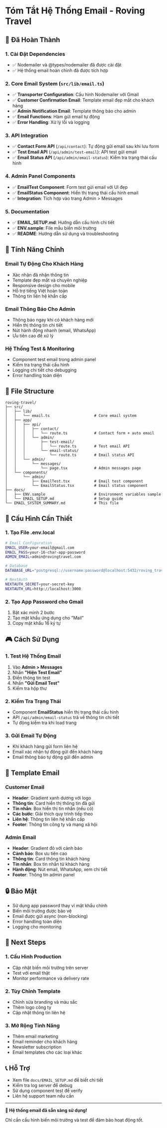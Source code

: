 # Tóm Tắt Hệ Thống Email - Roving Travel

## 🎯 Đã Hoàn Thành

### 1. Cài Đặt Dependencies
- ✅ Nodemailer và @types/nodemailer đã được cài đặt
- ✅ Hệ thống email hoàn chỉnh đã được tích hợp

### 2. Core Email System (`src/lib/email.ts`)
- ✅ **Transporter Configuration**: Cấu hình Nodemailer với Gmail
- ✅ **Customer Confirmation Email**: Template email đẹp mắt cho khách hàng
- ✅ **Admin Notification Email**: Template thông báo cho admin
- ✅ **Email Functions**: Hàm gửi email tự động
- ✅ **Error Handling**: Xử lý lỗi và logging

### 3. API Integration
- ✅ **Contact Form API** (`/api/contact`): Tự động gửi email sau khi lưu form
- ✅ **Test Email API** (`/api/admin/test-email`): API test gửi email
- ✅ **Email Status API** (`/api/admin/email-status`): Kiểm tra trạng thái cấu hình

### 4. Admin Panel Components
- ✅ **EmailTest Component**: Form test gửi email với UI đẹp
- ✅ **EmailStatus Component**: Hiển thị trạng thái cấu hình email
- ✅ **Integration**: Tích hợp vào trang Admin > Messages

### 5. Documentation
- ✅ **EMAIL_SETUP.md**: Hướng dẫn cấu hình chi tiết
- ✅ **ENV.sample**: File mẫu biến môi trường
- ✅ **README**: Hướng dẫn sử dụng và troubleshooting

## 🚀 Tính Năng Chính

### Email Tự Động Cho Khách Hàng
- Xác nhận đã nhận thông tin
- Template đẹp mắt và chuyên nghiệp
- Responsive design cho mobile
- Hỗ trợ tiếng Việt hoàn toàn
- Thông tin liên hệ khẩn cấp

### Email Thông Báo Cho Admin
- Thông báo ngay khi có khách hàng mới
- Hiển thị thông tin chi tiết
- Nút hành động nhanh (email, WhatsApp)
- Ưu tiên cao để xử lý

### Hệ Thống Test & Monitoring
- Component test email trong admin panel
- Kiểm tra trạng thái cấu hình
- Logging chi tiết cho debugging
- Error handling toàn diện

## 📁 File Structure

```
roving-travel/
├── src/
│   ├── lib/
│   │   └── email.ts                    # Core email system
│   ├── app/
│   │   ├── api/
│   │   │   ├── contact/
│   │   │   │   └── route.ts            # Contact form + auto email
│   │   │   └── admin/
│   │   │       ├── test-email/
│   │   │       │   └── route.ts        # Test email API
│   │   │       └── email-status/
│   │   │           └── route.ts        # Email status API
│   │   └── admin/
│   │       └── messages/
│   │           └── page.tsx            # Admin messages page
│   └── components/
│       └── admin/
│           ├── EmailTest.tsx           # Email test component
│           └── EmailStatus.tsx         # Email status component
├── docs/
│   ├── ENV.sample                      # Environment variables sample
│   └── EMAIL_SETUP.md                  # Setup guide
└── EMAIL_SYSTEM_SUMMARY.md             # This file
```

## 🔧 Cấu Hình Cần Thiết

### 1. Tạo File .env.local
```bash
# Email Configuration
EMAIL_USER=your-email@gmail.com
EMAIL_PASS=your-16-char-app-password
ADMIN_EMAIL=admin@rovingtravel.com

# Database
DATABASE_URL="postgresql://username:password@localhost:5432/roving_travel"

# NextAuth
NEXTAUTH_SECRET=your-secret-key
NEXTAUTH_URL=http://localhost:3000
```

### 2. Tạo App Password cho Gmail
1. Bật xác minh 2 bước
2. Tạo mật khẩu ứng dụng cho "Mail"
3. Copy mật khẩu 16 ký tự

## 🎮 Cách Sử Dụng

### 1. Test Hệ Thống Email
1. Vào **Admin > Messages**
2. Nhấn **"Hiện Test Email"**
3. Điền thông tin test
4. Nhấn **"Gửi Email Test"**
5. Kiểm tra hộp thư

### 2. Kiểm Tra Trạng Thái
- Component **EmailStatus** hiển thị trạng thái cấu hình
- API `/api/admin/email-status` trả về thông tin chi tiết
- Tự động kiểm tra khi load trang

### 3. Gửi Email Tự Động
- Khi khách hàng gửi form liên hệ
- Email xác nhận tự động gửi đến khách hàng
- Email thông báo tự động gửi đến admin

## 🎨 Template Email

### Customer Email
- **Header**: Gradient xanh dương với logo
- **Thông tin**: Card hiển thị thông tin đã gửi
- **Tin nhắn**: Box hiển thị tin nhắn (nếu có)
- **Các bước**: Giải thích quy trình tiếp theo
- **Liên hệ**: Thông tin liên hệ khẩn cấp
- **Footer**: Thông tin công ty và mạng xã hội

### Admin Email
- **Header**: Gradient đỏ với cảnh báo
- **Cảnh báo**: Box ưu tiên cao
- **Thông tin**: Card thông tin khách hàng
- **Tin nhắn**: Box tin nhắn từ khách hàng
- **Hành động**: Nút email, WhatsApp, xem chi tiết
- **Footer**: Thông tin admin panel

## 🔒 Bảo Mật

- Sử dụng app password thay vì mật khẩu chính
- Biến môi trường được bảo vệ
- Email được gửi async (non-blocking)
- Error handling toàn diện
- Logging cho monitoring

## 🚀 Next Steps

### 1. Cấu Hình Production
- Cập nhật biến môi trường trên server
- Test với email thật
- Monitor performance và delivery rate

### 2. Tùy Chỉnh Template
- Chỉnh sửa branding và màu sắc
- Thêm logo công ty
- Cập nhật thông tin liên hệ

### 3. Mở Rộng Tính Năng
- Thêm email marketing
- Email reminder cho khách hàng
- Newsletter subscription
- Email templates cho các loại khác

## 📞 Hỗ Trợ

- Xem file `docs/EMAIL_SETUP.md` để biết chi tiết
- Kiểm tra log server để debug
- Sử dụng component test để verify
- Liên hệ support team nếu cần

---

**🎉 Hệ thống email đã sẵn sàng sử dụng!**

Chỉ cần cấu hình biến môi trường và test để đảm bảo hoạt động tốt.
